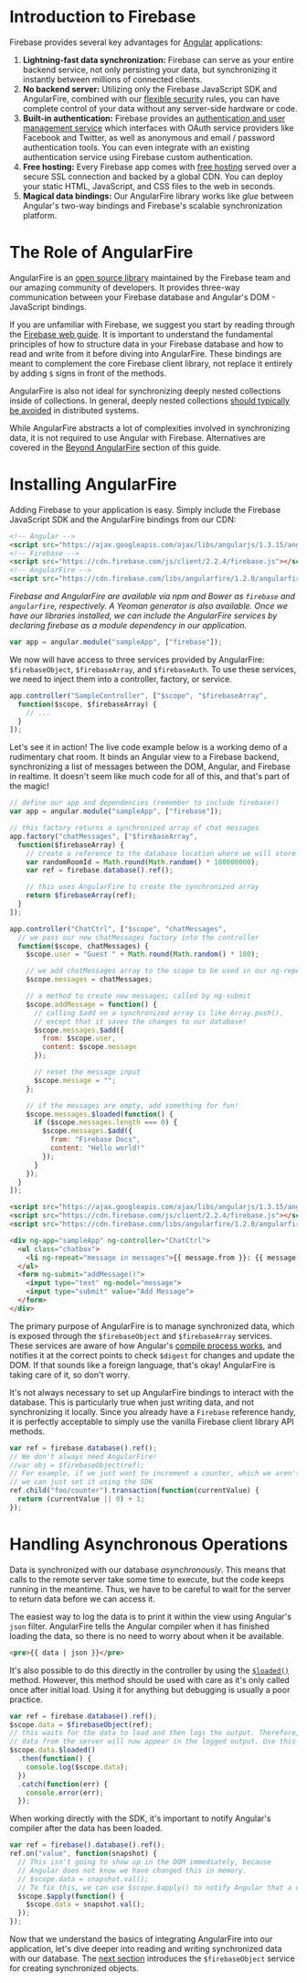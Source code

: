 # Introduction to Firebase

Firebase provides several key advantages for [Angular](http://www.angularjs.org/) applications:

1. **Lightning-fast data synchronization:** Firebase can serve as your entire backend service, not only persisting your data, but synchronizing it instantly between millions of connected clients.
2. **No backend server:** Utilizing only the Firebase JavaScript SDK and AngularFire, combined with our [flexible security](https://firebase.google.com/docs/database/security/) rules, you can have complete control of your data without any server-side hardware or code.
3. **Built-in authentication:** Firebase provides an [authentication and user management service](https://firebase.google.com/docs/database/security/) which interfaces with OAuth service providers like Facebook and Twitter, as well as anonymous and email / password authentication tools. You can even integrate with an existing authentication service using Firebase custom authentication.
4. **Free hosting:** Every Firebase app comes with [free hosting](https://firebase.google.com/docs/hosting/) served over a secure SSL connection and backed by a global CDN. You can deploy your static HTML, JavaScript, and CSS files to the web in seconds.
5. **Magical data bindings:** Our AngularFire library works like *glue* between Angular's two-way bindings and Firebase's scalable synchronization platform.

# The Role of AngularFire

AngularFire is an [open source library](https://github.com/firebase/angularfire) maintained by the Firebase team and our amazing community of developers. It provides three-way communication between your Firebase database and Angular's DOM - JavaScript bindings.

If you are unfamiliar with Firebase, we suggest you start by reading through the [Firebase web guide](https://firebase.google.com/docs/database/web/start). It is important to understand the fundamental principles of how to structure data in your Firebase database and how to read and write from it before diving into AngularFire. These bindings are meant to complement the core Firebase client library, not replace it entirely by adding `$` signs in front of the methods.

AngularFire is also not ideal for synchronizing deeply nested collections inside of collections. In general, deeply nested collections [should typically be avoided](https://firebase.google.com/docs/database/web/structure-data) in distributed systems.

While AngularFire abstracts a lot of complexities involved in synchronizing data, it is not required to use Angular with Firebase. Alternatives are covered in the [Beyond AngularFire](guide/beyond-angularfire.md) section of this guide.

# Installing AngularFire

Adding Firebase to your application is easy. Simply include the Firebase JavaScript SDK and the AngularFire bindings from our CDN:

```html
<!-- Angular -->
<script src="https://ajax.googleapis.com/ajax/libs/angularjs/1.3.15/angular.min.js"></script>
<!-- Firebase -->
<script src="https://cdn.firebase.com/js/client/2.2.4/firebase.js"></script>
<!-- AngularFire -->
<script src="https://cdn.firebase.com/libs/angularfire/1.2.0/angularfire.min.js"></script>
```
*Firebase and AngularFire are available via npm and Bower as `firebase` and `angularfire`, respectively. A Yeoman generator is also available.
Once we have our libraries installed, we can include the AngularFire services by declaring firebase as a module dependency in our application.*

```js
var app = angular.module("sampleApp", ["firebase"]);
```

We now will have access to three services provided by AngularFire: `$firebaseObject`, `$firebaseArray`, and `$firebaseAuth`. To use these services, we need to inject them into a controller, factory, or service.

```js
app.controller("SampleController", ["$scope", "$firebaseArray",
  function($scope, $firebaseArray) {
    // ...
  }
]);
```

Let's see it in action! The live code example below is a working demo of a rudimentary chat room. It binds an Angular view to a Firebase backend, synchronizing a list of messages between the DOM, Angular, and Firebase in realtime. It doesn't seem like much code for all of this, and that's part of the magic!

```js
// define our app and dependencies (remember to include firebase!)
var app = angular.module("sampleApp", ["firebase"]);

// this factory returns a synchronized array of chat messages
app.factory("chatMessages", ["$firebaseArray",
  function($firebaseArray) {
    // create a reference to the database location where we will store our data
    var randomRoomId = Math.round(Math.random() * 100000000);
    var ref = firebase.database().ref();

    // this uses AngularFire to create the synchronized array
    return $firebaseArray(ref);
  }
]);

app.controller("ChatCtrl", ["$scope", "chatMessages",
  // we pass our new chatMessages factory into the controller
  function($scope, chatMessages) {
    $scope.user = "Guest " + Math.round(Math.random() * 100);

    // we add chatMessages array to the scope to be used in our ng-repeat
    $scope.messages = chatMessages;

    // a method to create new messages; called by ng-submit
    $scope.addMessage = function() {
      // calling $add on a synchronized array is like Array.push(),
      // except that it saves the changes to our database!
      $scope.messages.$add({
        from: $scope.user,
        content: $scope.message
      });

      // reset the message input
      $scope.message = "";
    };

    // if the messages are empty, add something for fun!
    $scope.messages.$loaded(function() {
      if ($scope.messages.length === 0) {
        $scope.messages.$add({
          from: "Firebase Docs",
          content: "Hello world!"
        });
      }
    });
  }
]);
```

```html
<script src="https://ajax.googleapis.com/ajax/libs/angularjs/1.3.15/angular.min.js"></script>
<script src="https://cdn.firebase.com/js/client/2.2.4/firebase.js"></script>
<script src="https://cdn.firebase.com/libs/angularfire/1.2.0/angularfire.min.js"></script>

<div ng-app="sampleApp" ng-controller="ChatCtrl">
  <ul class="chatbox">
    <li ng-repeat="message in messages">{{ message.from }}: {{ message.content }}</li>
  </ul>
  <form ng-submit="addMessage()">
    <input type="text" ng-model="message">
    <input type="submit" value="Add Message">
  </form>
</div>
```

The primary purpose of AngularFire is to manage synchronized data, which is exposed through the `$firebaseObject` and `$firebaseArray` services. These services are aware of how Angular's [compile process works](https://docs.angularjs.org/guide/compiler), and notifies it at the correct points to check `$digest` for changes and update the DOM. If that sounds like a foreign language, that's okay! AngularFire is taking care of it, so don't worry.

It's not always necessary to set up AngularFire bindings to interact with the database. This is particularly true when just writing data, and not synchronizing it locally. Since you already have a `Firebase` reference handy, it is perfectly acceptable to simply use the vanilla Firebase client library API methods.

```js
var ref = firebase.database().ref();
// We don't always need AngularFire!
//var obj = $firebaseObject(ref);
// For example, if we just want to increment a counter, which we aren't displaying locally,
// we can just set it using the SDK
ref.child("foo/counter").transaction(function(currentValue) {
  return (currentValue || 0) + 1;
});
```

# Handling Asynchronous Operations

Data is synchronized with our database *asynchronously*. This means that calls to the remote server take some time to execute, but the code keeps running in the meantime. Thus, we have to be careful to wait for the server to return data before we can access it.

The easiest way to log the data is to print it within the view using Angular's `json` filter. AngularFire tells the Angular compiler when it has finished loading the data, so there is no need to worry about when it be available.

```html
<pre>{{ data | json }}</pre>
```

It's also possible to do this directly in the controller by using the [`$loaded()`](https://angularfire.firebaseapp.com/api.html#angularfire-firebaseobject-loaded) method. However, this method should be used with care as it's only called once after initial load. Using it for anything but debugging is usually a poor practice.

```js
var ref = firebase.database().ref();
$scope.data = $firebaseObject(ref);
// this waits for the data to load and then logs the output. Therefore,
// data from the server will now appear in the logged output. Use this with care!
$scope.data.$loaded()
  .then(function() {
    console.log($scope.data);
  })
  .catch(function(err) {
    console.error(err);
  });
```

When working directly with the SDK, it's important to notify Angular's compiler after the data has been loaded.

```js
var ref = firebase().database().ref();
ref.on("value", function(snapshot) {
  // This isn't going to show up in the DOM immediately, because
  // Angular does not know we have changed this in memory.
  // $scope.data = snapshot.val();
  // To fix this, we can use $scope.$apply() to notify Angular that a change occurred.
  $scope.$apply(function() {
    $scope.data = snapshot.val();
  });
});
```

Now that we understand the basics of integrating AngularFire into our application, let's dive deeper into reading and writing synchronized data with our database. The [next section](synchronized-objects.md) introduces the `$firebaseObject` service for creating synchronized objects.
